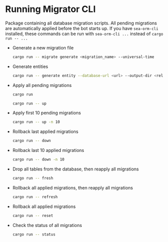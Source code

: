 # Running Migrator CLI

Package containing all database migration scripts. All pending migrations are automatically applied before the bot starts up. If you have `sea-orm-cli` installed, these commands can be run with `sea-orm-cli ...` instead of `cargo run -- ...`

- Generate a new migration file
    ```sh
    cargo run -- migrate generate <migration_name> --universal-time
    ```
- Generate entities
    ```sh
    cargo run -- generate entity --database-url <url> --output-dir <relative directory>
    ```
- Apply all pending migrations
    ```sh
    cargo run
    ```
    ```sh
    cargo run -- up
    ```
- Apply first 10 pending migrations
    ```sh
    cargo run -- up -n 10
    ```
- Rollback last applied migrations
    ```sh
    cargo run -- down
    ```
- Rollback last 10 applied migrations
    ```sh
    cargo run -- down -n 10
    ```
- Drop all tables from the database, then reapply all migrations
    ```sh
    cargo run -- fresh
    ```
- Rollback all applied migrations, then reapply all migrations
    ```sh
    cargo run -- refresh
    ```
- Rollback all applied migrations
    ```sh
    cargo run -- reset
    ```
- Check the status of all migrations
    ```sh
    cargo run -- status
    ```

